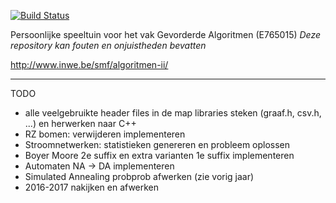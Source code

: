 [![Build Status](https://travis-ci.org/MartenBE/gevorderde-algoritmen.svg?branch=master)](https://travis-ci.org/MartenBE/gevorderde-algoritmen)


Persoonlijke speeltuin voor het vak Gevorderde Algoritmen (E765015)
*Deze repository kan fouten en onjuistheden bevatten*

http://www.inwe.be/smf/algoritmen-ii/

-----

TODO
- alle veelgebruikte header files in de map libraries steken (graaf.h, csv.h, ...) en herwerken naar C++
- RZ bomen: verwijderen implementeren
- Stroomnetwerken: statistieken genereren en probleem oplossen
- Boyer Moore 2e suffix en extra varianten 1e suffix implementeren
- Automaten NA -> DA implementeren
- Simulated Annealing probprob afwerken (zie vorig jaar)
- 2016-2017 nakijken en afwerken
